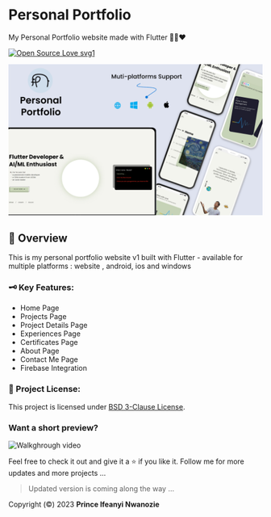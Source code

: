 # Personal Portfolio

My Personal Portfolio website made with Flutter 🍃🍒❤️

[![Open Source Love svg1](https://badges.frapsoft.com/os/v3/open-source.svg?v=103)](#)


![Project Thumbnail](assets/images/thumbnails/portfolio_thumbnail.png)

## 📑 Overview

This is my personal portfolio website v1 built with Flutter - available for multiple platforms : website , android, ios and windows


### 🗝️ Key Features: 
- Home Page
- Projects Page
- Project Details Page
- Experiences Page
- Certificates Page
- About Page
- Contact Me Page
- Firebase Integration

<!-- ### 🔗 Preview Links:

- 🕸️ [Web Version: https://yl0.me](https://yl0.me)
- 📱 [Mobile Version](http://u.pc.cd/oJ17) -->

### 🪪 Project License:
This project is licensed under [BSD 3-Clause License](LICENSE).

### Want a short preview?

![Walkghrough video](assets/images/thumbnails/portfolio_peek.gif)


Feel free to check it out and give it a ⭐ if you like it. 
Follow me for more updates and more projects ...

> Updated version is coming along the way ...

Copyright (©️) 2023 __Prince Ifeanyi Nwanozie__